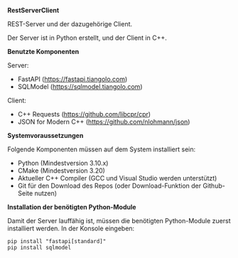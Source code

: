 **RestServerClient**

REST-Server und der dazugehörige Client.

Der Server ist in Python erstellt, und der Client in C++.

**Benutzte Komponenten**

Server:
* FastAPI (https://fastapi.tiangolo.com)
* SQLModel (https://sqlmodel.tiangolo.com)

Client:
* C++ Requests (https://github.com/libcpr/cpr)
* JSON for Modern C++ (https://github.com/nlohmann/json)

**Systemvoraussetzungen**

Folgende Komponenten müssen auf dem System installiert sein:
* Python (Mindestversion 3.10.x)
* CMake (Mindestversion 3.20)
* Aktueller C++ Compiler (GCC und Visual Studio werden unterstützt)
* Git für den Download des Repos (oder Download-Funktion der Github-Seite nutzen)

**Installation der benötigten Python-Module**

Damit der Server lauffähig ist, müssen die benötigten Python-Module zuerst installiert werden. In der Konsole eingeben:

```
pip install "fastapi[standard]"
pip install sqlmodel
```
